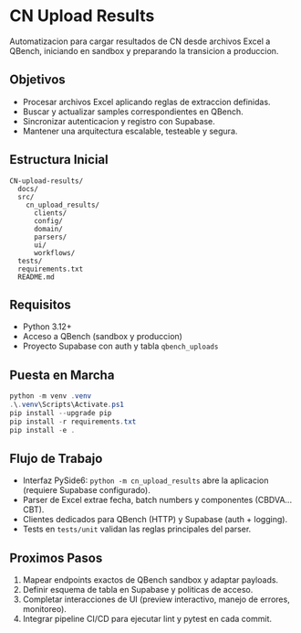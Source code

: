 # CN Upload Results

Automatizacion para cargar resultados de CN desde archivos Excel a QBench, iniciando en sandbox y preparando la transicion a produccion.

## Objetivos
- Procesar archivos Excel aplicando reglas de extraccion definidas.
- Buscar y actualizar samples correspondientes en QBench.
- Sincronizar autenticacion y registro con Supabase.
- Mantener una arquitectura escalable, testeable y segura.

## Estructura Inicial
```
CN-upload-results/
  docs/
  src/
    cn_upload_results/
      clients/
      config/
      domain/
      parsers/
      ui/
      workflows/
  tests/
  requirements.txt
  README.md
```

## Requisitos
- Python 3.12+
- Acceso a QBench (sandbox y produccion)
- Proyecto Supabase con auth y tabla `qbench_uploads`

## Puesta en Marcha
```powershell
python -m venv .venv
.\.venv\Scripts\Activate.ps1
pip install --upgrade pip
pip install -r requirements.txt
pip install -e .
```

## Flujo de Trabajo
- Interfaz PySide6: `python -m cn_upload_results` abre la aplicacion (requiere Supabase configurado).
- Parser de Excel extrae fecha, batch numbers y componentes (CBDVA... CBT).
- Clientes dedicados para QBench (HTTP) y Supabase (auth + logging).
- Tests en `tests/unit` validan las reglas principales del parser.

## Proximos Pasos
1. Mapear endpoints exactos de QBench sandbox y adaptar payloads.
2. Definir esquema de tabla en Supabase y politicas de acceso.
3. Completar interacciones de UI (preview interactivo, manejo de errores, monitoreo).
4. Integrar pipeline CI/CD para ejecutar lint y pytest en cada commit.


